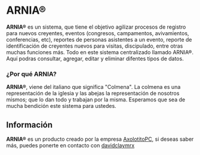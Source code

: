 # ARNIA®

**ARNIA®** es un sistema, que tiene el objetivo agilizar procesos de registro para nuevos creyentes, eventos (congresos, campamentos, avivamientos, conferencias, etc), reportes de personas asistentes a un evento, reporte de identificación de creyentes nuevos para visitas, discipulado, entre otras muchas funciones más. Todo en este sistema centralizado llamado ARNIA®. Aquí podras consultar, agregar, editar y eliminar difentes tipos de datos.

### ¿Por qué ARNIA?

**ARNIA®**, viene del italiano que significa "Colmena". La colmena es una representación de la iglesia y las abejas la representación de nosotros mismos; que lo dan todo y trabajan por la misma. Esperamos que sea de mucha bendición este sistema para ustedes.

## Información

**ARNIA®** es un producto creado por la empresa [AxolotitoPC](https://axolotitopc.com/), si deseas saber más, puedes ponerte en contacto con [davidclaymrx](https://www.instagram.com/davidclaymrx/)

